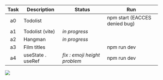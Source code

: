 | Task  | Description         | Status         | Run            |
|:-----:|---------------------|----------------|----------------|
| a0    | Todolist            |                | npm start (EACCES denied bug)
| a1    | Todolist (vite)     | _in progress_  |
| a2    | Hangman             | _in progress_  |
| a3    | Film titles         |                | npm run dev    |
| a4    | useState . useRef   | _fix : emoji height problem_ | npm run dev

![](https://i.imgur.com/Vi97P6T.jpg)
